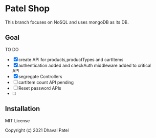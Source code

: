 # Patel Shop
 This branch focuses on NoSQL and uses mongoDB as its DB.


## Goal

TO DO
- [x] create API for products,productTypes and cartItems
- [x] authentication added and checkAuth middleware added to critical API
- [x] segregate Controllers
- [ ] cartItem count API pending
- [ ] Reset password APIs
- [ ] 

## Installation





MIT License

Copyright (c) 2021 Dhaval Patel
